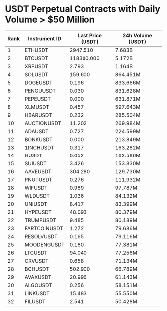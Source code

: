 # USDT Perpetual Contracts with Daily Volume > $50 Million

| Rank | Instrument ID | Last Price (USDT) | 24h Volume (USDT) |
|------|---------------|-------------------|-------------------|
| 1 | ETHUSDT | 2947.510 | 7.683B |
| 2 | BTCUSDT | 118300.000 | 5.172B |
| 3 | XRPUSDT | 2.793 | 1.164B |
| 4 | SOLUSDT | 159.600 | 864.451M |
| 5 | DOGEUSDT | 0.196 | 833.666M |
| 6 | PENGUUSDT | 0.030 | 831.628M |
| 7 | PEPEUSDT | 0.000 | 631.871M |
| 8 | XLMUSDT | 0.457 | 597.643M |
| 9 | HBARUSDT | 0.232 | 285.504M |
| 10 | AUCTIONUSDT | 11.202 | 269.984M |
| 11 | ADAUSDT | 0.727 | 224.599M |
| 12 | BONKUSDT | 0.000 | 213.849M |
| 13 | 1INCHUSDT | 0.317 | 163.282M |
| 14 | HUSDT | 0.052 | 162.586M |
| 15 | SUIUSDT | 3.426 | 153.830M |
| 16 | AAVEUSDT | 304.280 | 129.730M |
| 17 | PNUTUSDT | 0.276 | 111.932M |
| 18 | WIFUSDT | 0.989 | 97.787M |
| 19 | WLDUSDT | 1.036 | 84.132M |
| 20 | UNIUSDT | 8.417 | 83.399M |
| 21 | HYPEUSDT | 48.093 | 80.379M |
| 22 | TRUMPUSDT | 9.485 | 80.189M |
| 23 | FARTCOINUSDT | 1.272 | 79.686M |
| 24 | RESOLVUSDT | 0.165 | 79.116M |
| 25 | MOODENGUSDT | 0.180 | 77.381M |
| 26 | LTCUSDT | 94.040 | 77.256M |
| 27 | CRVUSDT | 0.658 | 71.134M |
| 28 | BCHUSDT | 502.900 | 66.789M |
| 29 | AVAXUSDT | 20.996 | 61.143M |
| 30 | ALGOUSDT | 0.256 | 58.151M |
| 31 | LINKUSDT | 15.483 | 55.550M |
| 32 | FILUSDT | 2.541 | 50.428M |
